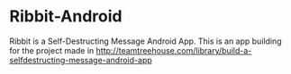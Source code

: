 Ribbit-Android
==============

Ribbit is a Self-Destructing Message Android App. This is an app building for the project made in http://teamtreehouse.com/library/build-a-selfdestructing-message-android-app
